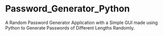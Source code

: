 # Password_Generator_Python
A Random Password Generator Application with a Simple GUI made using Python to Generate Passwords of Different Lengths Randomly.
